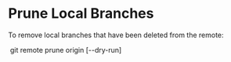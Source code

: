 # Prune Local Branches 

To remove local branches that have been deleted from the remote:

​    git remote prune origin [--dry-run]

